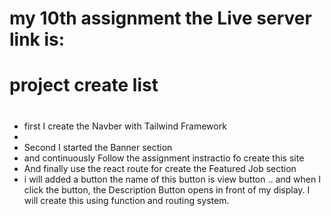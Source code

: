 # my 10th assignment the Live server link is:

# project create list

#

- first I create the Navber with Tailwind Framework
-
- Second I started the Banner section
- and continuously Follow the assignment instractio fo create this site
- And finally use the react route for create the Featured Job section
- i will added a button the name of this button is view button .. and when I click the button, the Description Button opens in front of my display.
  I will create this using function and routing system.
